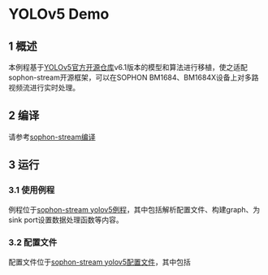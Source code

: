 # YOLOv5 Demo

## 1 概述

本例程基于[​YOLOv5官方开源仓库](https://github.com/ultralytics/yolov5)v6.1版本的模型和算法进行移植，使之适配sophon-stream开源框架，可以在SOPHON BM1684、BM1684X设备上对多路视频流进行实时处理。

## 2 编译

请参考[sophon-stream编译](../../docs/how_to_make.md)

## 3 运行

### 3.1 使用例程

例程位于[sophon-stream yolov5例程](./src/yolov5_demo.cc)，其中包括解析配置文件、构建graph、为sink port设置数据处理函数等内容。

### 3.2 配置文件

配置文件位于[sophon-stream yolov5配置文件](./config/)，其中包括
